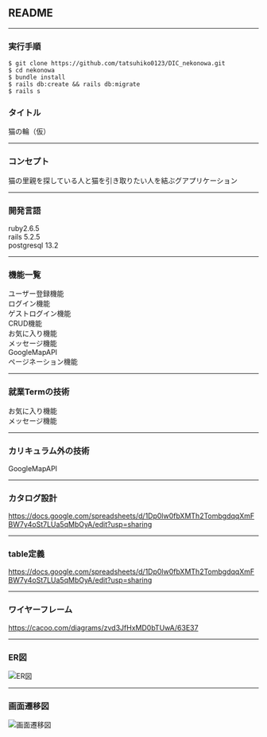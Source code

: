 ## README
___
### 実行手順
```
$ git clone https://github.com/tatsuhiko0123/DIC_nekonowa.git 
$ cd nekonowa
$ bundle install
$ rails db:create && rails db:migrate
$ rails s
```
### タイトル
猫の輪（仮）
___
### コンセプト
猫の里親を探している人と猫を引き取りたい人を結ぶグアプリケーション
___
### 開発言語
ruby2.6.5<br>
rails 5.2.5<br>
postgresql 13.2<br>
___
### 機能一覧
ユーザー登録機能<br>
ログイン機能<br>
ゲストログイン機能<br>
CRUD機能<br>
お気に入り機能<br>
メッセージ機能<br>
GoogleMapAPI<br>
ページネーション機能<br>
___
### 就業Termの技術
お気に入り機能<br>
メッセージ機能<br>
___
### カリキュラム外の技術
GoogleMapAPI<br>
___
### カタログ設計
https://docs.google.com/spreadsheets/d/1Dp0lw0fbXMTh2TombgdqqXmFBW7y4oSt7LUa5qMbOyA/edit?usp=sharing
___
### table定義
https://docs.google.com/spreadsheets/d/1Dp0lw0fbXMTh2TombgdqqXmFBW7y4oSt7LUa5qMbOyA/edit?usp=sharing
___
### ワイヤーフレーム
https://cacoo.com/diagrams/zvd3JfHxMD0bTUwA/63E37
___
### ER図
![ER図](https://user-images.githubusercontent.com/78890263/121329637-596fd500-c950-11eb-9c00-927603b7cf6b.png)
___
### 画面遷移図
![画面遷移図](https://user-images.githubusercontent.com/78890263/121299383-49e09400-c930-11eb-8f85-f192b0f5ae48.png)